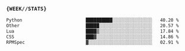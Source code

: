### `{WEEK//STATS}` 
<!--START_SECTION:waka-->

```txt
Python                        ██████████░░░░░░░░░░░░░░░   40.20 %
Other                         █████░░░░░░░░░░░░░░░░░░░░   20.57 %
Lua                           ████▒░░░░░░░░░░░░░░░░░░░░   17.84 %
CSS                           ███▓░░░░░░░░░░░░░░░░░░░░░   14.86 %
RPMSpec                       ▓░░░░░░░░░░░░░░░░░░░░░░░░   02.91 %
```

<!--END_SECTION:waka-->
